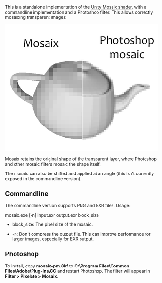 This is a standalone implementation of the [Unity Mosaix shader](https://github.com/noisefloordev/mosaix),
with a commandline implementation and a Photoshop filter.  This allows correctly mosaicing transparent images:

![](docs/teapot.png)

Mosaix retains the original shape of the transparent layer, where Photoshop and other mosaic
filters mosaic the shape itself.

The mosaic can also be shifted and applied at an angle (this isn't currently exposed in the
commandline version).

Commandline
-----------

The commandline version supports PNG and EXR files.  Usage:

mosaix.exe [-n] input.exr output.exr block_size

- block_size: The pixel size of the mosaic.

- -n: Don't compress the output file.  This can improve performance for larger images, especially
for EXR output.

Photoshop
---------

To install, copy **mosaix-pm.8bf** to **C:\Program Files\Common Files\Adobe\Plug-Ins\CC** and restart
Photoshop.  The filter will appear in **Filter > Pixelate > Mosaix**.

